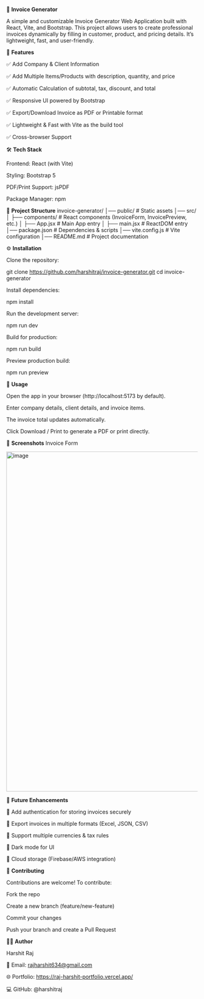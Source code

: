 📑 **Invoice Generator**

A simple and customizable Invoice Generator Web Application built with React, Vite, and Bootstrap. This project allows users to create professional invoices dynamically by filling in customer, product, and pricing details. It’s lightweight, fast, and user-friendly.

🚀 **Features**

✅ Add Company & Client Information

✅ Add Multiple Items/Products with description, quantity, and price

✅ Automatic Calculation of subtotal, tax, discount, and total

✅ Responsive UI powered by Bootstrap

✅ Export/Download Invoice as PDF or Printable format

✅ Lightweight & Fast with Vite as the build tool

✅ Cross-browser Support

🛠️ **Tech Stack**

Frontend: React (with Vite)

Styling: Bootstrap 5

PDF/Print Support: jsPDF

Package Manager: npm 

📂 **Project Structure**
invoice-generator/
│── public/             # Static assets
│── src/
│   ├── components/     # React components (InvoiceForm, InvoicePreview, etc.)
│   ├── App.jsx         # Main App entry
│   ├── main.jsx        # ReactDOM entry
│── package.json        # Dependencies & scripts
│── vite.config.js      # Vite configuration
│── README.md           # Project documentation

⚙️ **Installation**

Clone the repository:

git clone https://github.com/harshitraj/invoice-generator.git
cd invoice-generator


Install dependencies:

npm install


Run the development server:

npm run dev


Build for production:

npm run build


Preview production build:

npm run preview

🎨 **Usage**

Open the app in your browser (http://localhost:5173 by default).

Enter company details, client details, and invoice items.

The invoice total updates automatically.

Click Download / Print to generate a PDF or print directly.

📸 **Screenshots**
Invoice Form

<img width="1372" height="895" alt="image" src="https://github.com/user-attachments/assets/da1f7b05-4596-4383-90b7-b9f3af58682f" />

📌 **Future Enhancements**

🔹 Add authentication for storing invoices securely

🔹 Export invoices in multiple formats (Excel, JSON, CSV)

🔹 Support multiple currencies & tax rules

🔹 Dark mode for UI

🔹 Cloud storage (Firebase/AWS integration)

🤝 **Contributing**

Contributions are welcome! To contribute:

Fork the repo

Create a new branch (feature/new-feature)

Commit your changes

Push your branch and create a Pull Request


👨‍💻 **Author**

Harshit Raj

📧 Email: rajharshit634@gmail.com

🌐 Portfolio: https://raj-harshit-portfolio.vercel.app/

💻 GitHub: @harshitraj
